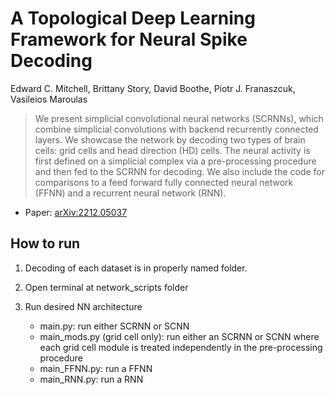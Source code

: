 # A Topological Deep Learning Framework for Neural Spike Decoding

Edward C. Mitchell, Brittany Story, David Boothe, Piotr J. Franaszcuk, Vasileios Maroulas

> We present simplicial convolutional neural networks (SCRNNs), which combine simplicial convolutions with backend recurrently connected layers.
> We showcase the network by decoding two types of brain cells: grid cells and head direction (HD) cells.
> The neural activity is first defined on a simplicial complex via a pre-processing procedure and then fed to the SCRNN for decoding.
> We also include the code for comparisons to a feed forward fully connected neural network (FFNN) and a recurrent neural network (RNN).

* Paper: [arXiv:2212.05037][arxiv]

[arxiv]: https://arxiv.org/abs/2212.05037

## How to run

1. Decoding of each dataset is in properly named folder.

2. Open terminal at network_scripts folder

3. Run desired NN architecture 
	* main.py: run either SCRNN or SCNN
	* main_mods.py (grid cell only): run either an SCRNN or SCNN where each grid cell module is treated independently in the pre-processing procedure
	* main_FFNN.py: run a FFNN
	* main_RNN.py: run a RNN
